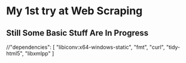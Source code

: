   # My 1st try at Web Scraping 
  ## Still Some Basic Stuff Are In Progress
  
  
  //"dependencies": [ "libiconv:x64-windows-static", "fmt", "curl", "tidy-html5", "libxmlpp" ]